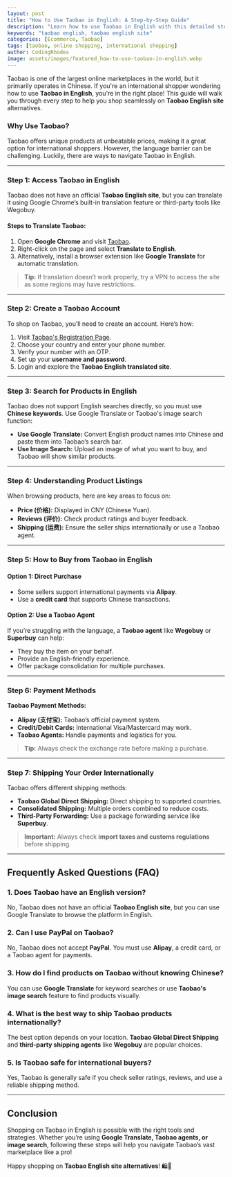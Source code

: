 ```yaml
---
layout: post
title: "How to Use Taobao in English: A Step-by-Step Guide"
description: "Learn how to use Taobao in English with this detailed step-by-step guide. Overcome language barriers and shop on the Taobao English site easily."
keywords: "taobao english, taobao english site"
categories: [Ecommerce, Taobao]
tags: [taobao, online shopping, international shopping]
author: CodingRhodes
image: assets/images/featured_how-to-use-taobao-in-english.webp
---
```


Taobao is one of the largest online marketplaces in the world, but it primarily operates in Chinese. If you're an international shopper wondering how to use **Taobao in English**, you're in the right place! This guide will walk you through every step to help you shop seamlessly on **Taobao English site** alternatives.

### Why Use Taobao?
Taobao offers unique products at unbeatable prices, making it a great option for international shoppers. However, the language barrier can be challenging. Luckily, there are ways to navigate Taobao in English.

---

### Step 1: Access Taobao in English
Taobao does not have an official **Taobao English site**, but you can translate it using Google Chrome’s built-in translation feature or third-party tools like Wegobuy.

#### Steps to Translate Taobao:
1. Open **Google Chrome** and visit [Taobao](https://www.taobao.com).
2. Right-click on the page and select **Translate to English**.
3. Alternatively, install a browser extension like **Google Translate** for automatic translation.

> **Tip:** If translation doesn’t work properly, try a VPN to access the site as some regions may have restrictions.

---

### Step 2: Create a Taobao Account
To shop on Taobao, you’ll need to create an account. Here’s how:
1. Visit [Taobao's Registration Page](https://world.taobao.com/).
2. Choose your country and enter your phone number.
3. Verify your number with an OTP.
4. Set up your **username and password**.
5. Login and explore the **Taobao English translated site**.

---

<ins class="adsbygoogle"
     style="display:block"
     data-ad-client="ca-pub-2784742237479601"
     data-ad-slot="3760872290"
     data-ad-format="auto"
     data-full-width-responsive="true"></ins>
<script>
     (adsbygoogle = window.adsbygoogle || []).push({});
</script>

### Step 3: Search for Products in English
Taobao does not support English searches directly, so you must use **Chinese keywords**. Use Google Translate or Taobao's image search function:
- **Use Google Translate:** Convert English product names into Chinese and paste them into Taobao’s search bar.
- **Use Image Search:** Upload an image of what you want to buy, and Taobao will show similar products.

---

### Step 4: Understanding Product Listings
When browsing products, here are key areas to focus on:
- **Price (价格):** Displayed in CNY (Chinese Yuan).
- **Reviews (评价):** Check product ratings and buyer feedback.
- **Shipping (运费):** Ensure the seller ships internationally or use a Taobao agent.

---

### Step 5: How to Buy from Taobao in English
#### Option 1: Direct Purchase
- Some sellers support international payments via **Alipay**.
- Use a **credit card** that supports Chinese transactions.

#### Option 2: Use a Taobao Agent
If you’re struggling with the language, a **Taobao agent** like **Wegobuy** or **Superbuy** can help:
- They buy the item on your behalf.
- Provide an English-friendly experience.
- Offer package consolidation for multiple purchases.

---

### Step 6: Payment Methods
**Taobao Payment Methods:**
- **Alipay (支付宝):** Taobao’s official payment system.
- **Credit/Debit Cards:** International Visa/Mastercard may work.
- **Taobao Agents:** Handle payments and logistics for you.

> **Tip:** Always check the exchange rate before making a purchase.

---

### Step 7: Shipping Your Order Internationally
Taobao offers different shipping methods:
- **Taobao Global Direct Shipping:** Direct shipping to supported countries.
- **Consolidated Shipping:** Multiple orders combined to reduce costs.
- **Third-Party Forwarding:** Use a package forwarding service like **Superbuy**.

> **Important:** Always check **import taxes and customs regulations** before shipping.

---

## Frequently Asked Questions (FAQ)

<ins class="adsbygoogle"
     style="display:block"
     data-ad-client="ca-pub-2784742237479601"
     data-ad-slot="3760872290"
     data-ad-format="auto"
     data-full-width-responsive="true"></ins>
<script>
     (adsbygoogle = window.adsbygoogle || []).push({});
</script>

### 1. Does Taobao have an English version?
No, Taobao does not have an official **Taobao English site**, but you can use Google Translate to browse the platform in English.

### 2. Can I use PayPal on Taobao?
No, Taobao does not accept **PayPal**. You must use **Alipay**, a credit card, or a Taobao agent for payments.

### 3. How do I find products on Taobao without knowing Chinese?
You can use **Google Translate** for keyword searches or use **Taobao's image search** feature to find products visually.

### 4. What is the best way to ship Taobao products internationally?
The best option depends on your location. **Taobao Global Direct Shipping** and **third-party shipping agents** like **Wegobuy** are popular choices.

### 5. Is Taobao safe for international buyers?
Yes, Taobao is generally safe if you check seller ratings, reviews, and use a reliable shipping method.

---

## Conclusion
Shopping on Taobao in English is possible with the right tools and strategies. Whether you’re using **Google Translate, Taobao agents, or image search**, following these steps will help you navigate Taobao’s vast marketplace like a pro!

Happy shopping on **Taobao English site alternatives**! 🛍️🚀

